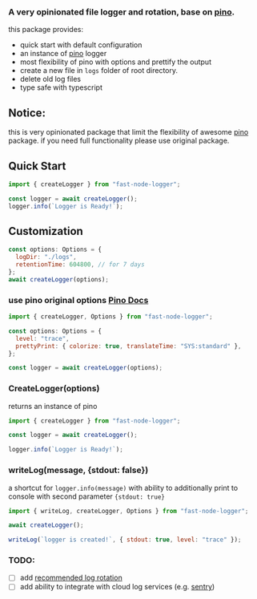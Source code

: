 ### A very opinionated file logger and rotation, base on [pino](https://www.npmjs.com/package/pino).

this package provides:

- quick start with default configuration
- an instance of [pino](https://www.npmjs.com/package/pino) logger
- most flexibility of pino with options and prettify the output
- create a new file in `logs` folder of root directory.
- delete old log files
- type safe with typescript

## Notice:

this is very opinionated package that limit the flexibility of awesome [pino](https://www.npmjs.com/package/pino) package. if you need full functionality please use original package.

## Quick Start

```js
import { createLogger } from "fast-node-logger";

const logger = await createLogger();
logger.info(`Logger is Ready!`);
```

## Customization

```js
const options: Options = {
  logDir: "./logs",
  retentionTime: 604800, // for 7 days
};
await createLogger(options);
```

### use pino original options [Pino Docs](https://github.com/pinojs/pino/blob/master/docs/api.md#options)

```js
import { createLogger, Options } from "fast-node-logger";

const options: Options = {
  level: "trace",
  prettyPrint: { colorize: true, translateTime: "SYS:standard" },
};

const logger = await createLogger(options);
```

### CreateLogger(options)

returns an instance of pino

```js
import { createLogger } from "fast-node-logger";

const logger = await createLogger();

logger.info(`Logger is Ready!`);
```

### writeLog(message, {stdout: false})

a shortcut for `logger.info(message)` with ability to additionally print to console with second parameter `{stdout: true}`

```js
import { writeLog, createLogger, Options } from "fast-node-logger";

await createLogger();

writeLog(`logger is created!`, { stdout: true, level: "trace" });
```

### TODO:

- [ ] add [recommended log rotation](https://github.com/pinojs/pino/blob/master/docs/help.md#log-rotation)
- [ ] add ability to integrate with cloud log services (e.g. [sentry](https://sentry.io))
